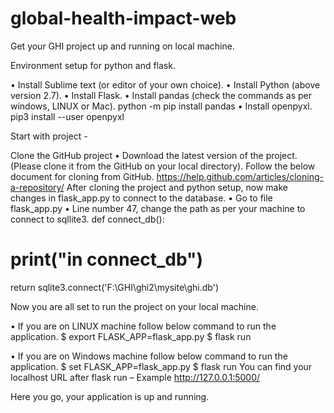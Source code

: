 # global-health-impact-web
Get your GHI project up and running on local machine.

Environment setup for python and flask.

•	Install Sublime text (or editor of your own choice).
•	Install Python (above version 2.7).
•	Install Flask.
•	Install pandas (check the commands as per windows, LINUX or Mac).
	python -m pip install pandas
•	Install openpyxl.
	pip3 install --user openpyxl


Start with project - 

Clone the GitHub project 
• 	Download the latest version of the project. (Please clone it from the GitHub on your local directory).
Follow the below document for cloning from GitHub. 
https://help.github.com/articles/cloning-a-repository/ 
After cloning the project and python setup, now make changes in flask_app.py to connect to the database.
•	Go to file flask_app.py 
•	Line number 47, change the path as per your machine to connect to sqllite3.
def connect_db():
  # print("in connect_db")
return sqlite3.connect('F:\GHI\ghi2\mysite\ghi.db')   

Now you are all set to run the project on your local machine.

•	If you are on LINUX machine follow below command to run the application.
$ export FLASK_APP=flask_app.py
$ flask run

•	If you are on Windows machine follow below command to run the application.
$ set FLASK_APP=flask_app.py
$ flask run
You can find your localhost URL after flask run – Example http://127.0.0.1:5000/  

Here you go, your application is up and running. 
